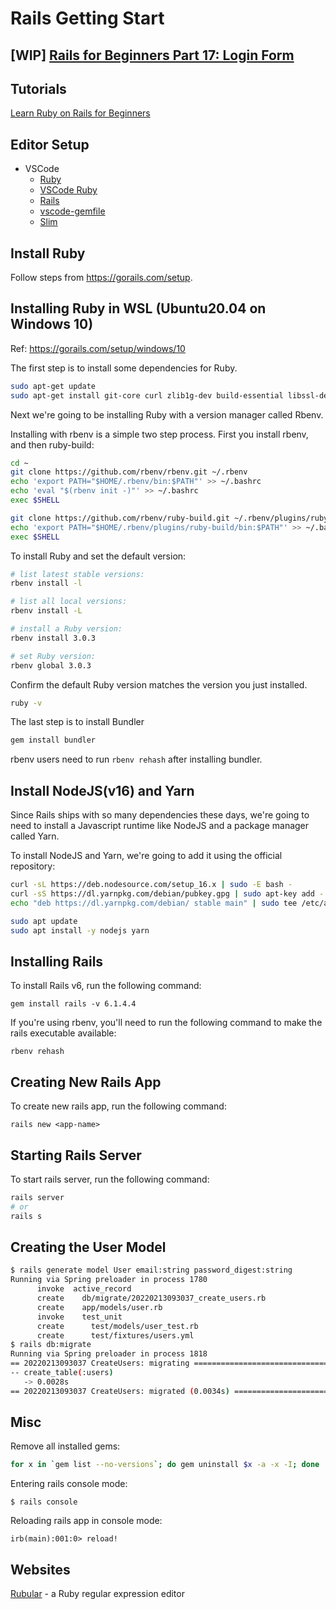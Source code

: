 # Rails Getting Start

## [WIP] [Rails for Beginners Part 17: Login Form](https://gorails.com/episodes/rails-for-beginners-part-17-login-form)

## Tutorials

[Learn Ruby on Rails for Beginners](https://gorails.com/start)

## Editor Setup

- VSCode
  - [Ruby](https://marketplace.visualstudio.com/items?itemName=rebornix.Ruby)
  - [VSCode Ruby](https://marketplace.visualstudio.com/items?itemName=wingrunr21.vscode-ruby)
  - [Rails](https://marketplace.visualstudio.com/items?itemName=bung87.rails)
  - [vscode-gemfile](https://marketplace.visualstudio.com/items?itemName=bung87.vscode-gemfile)
  - [Slim](https://marketplace.visualstudio.com/items?itemName=sianglim.slim)

## Install Ruby

Follow steps from https://gorails.com/setup.

## Installing Ruby in WSL (Ubuntu20.04 on Windows 10)

Ref: https://gorails.com/setup/windows/10

The first step is to install some dependencies for Ruby.

```bash
sudo apt-get update
sudo apt-get install git-core curl zlib1g-dev build-essential libssl-dev libreadline-dev libyaml-dev libsqlite3-dev sqlite3 libxml2-dev libxslt1-dev libcurl4-openssl-dev software-properties-common libffi-dev
```

Next we're going to be installing Ruby with a version manager called Rbenv.

Installing with rbenv is a simple two step process. First you install rbenv, and then ruby-build:

```bash
cd ~
git clone https://github.com/rbenv/rbenv.git ~/.rbenv
echo 'export PATH="$HOME/.rbenv/bin:$PATH"' >> ~/.bashrc
echo 'eval "$(rbenv init -)"' >> ~/.bashrc
exec $SHELL

git clone https://github.com/rbenv/ruby-build.git ~/.rbenv/plugins/ruby-build
echo 'export PATH="$HOME/.rbenv/plugins/ruby-build/bin:$PATH"' >> ~/.bashrc
exec $SHELL
```

To install Ruby and set the default version:

```bash
# list latest stable versions:
rbenv install -l

# list all local versions:
rbenv install -L

# install a Ruby version:
rbenv install 3.0.3

# set Ruby version:
rbenv global 3.0.3
```

Confirm the default Ruby version matches the version you just installed.

```bash
ruby -v
```

The last step is to install Bundler

```bash
gem install bundler
```

rbenv users need to run `rbenv rehash` after installing bundler.

## Install NodeJS(v16) and Yarn

Since Rails ships with so many dependencies these days, we're going to need to install a Javascript runtime like NodeJS and a package manager called Yarn.

To install NodeJS and Yarn, we're going to add it using the official repository:

```bash
curl -sL https://deb.nodesource.com/setup_16.x | sudo -E bash -
curl -sS https://dl.yarnpkg.com/debian/pubkey.gpg | sudo apt-key add -
echo "deb https://dl.yarnpkg.com/debian/ stable main" | sudo tee /etc/apt/sources.list.d/yarn.list

sudo apt update
sudo apt install -y nodejs yarn
```

## Installing Rails

To install Rails v6, run the following command:

`gem install rails -v 6.1.4.4`

If you're using rbenv, you'll need to run the following command to make the rails executable available:

`rbenv rehash`

## Creating New Rails App

To create new rails app, run the following command:

`rails new <app-name>`

## Starting Rails Server

To start rails server, run the following command:

```bash
rails server
# or
rails s
```

## Creating the User Model

```bash
$ rails generate model User email:string password_digest:string
Running via Spring preloader in process 1780
      invoke  active_record
      create    db/migrate/20220213093037_create_users.rb
      create    app/models/user.rb
      invoke    test_unit
      create      test/models/user_test.rb
      create      test/fixtures/users.yml
$ rails db:migrate
Running via Spring preloader in process 1818
== 20220213093037 CreateUsers: migrating ======================================
-- create_table(:users)
   -> 0.0028s
== 20220213093037 CreateUsers: migrated (0.0034s) =============================
```

## Misc

Remove all installed gems:

```bash
for x in `gem list --no-versions`; do gem uninstall $x -a -x -I; done
```

Entering rails console mode:

`$ rails console`

Reloading rails app in console mode:

`irb(main):001:0> reload!`

## Websites

[Rubular](https://rubular.com) - a Ruby regular expression editor
